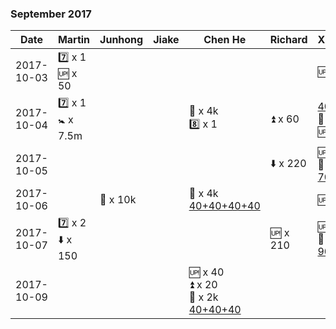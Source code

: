 
### September 2017

| Date       | Martin        | Junhong       | Jiake | Chen He       |Richard        | Xuanchuan |
|-----------|---------------|---------------|---------------|---------------|---------------|---------------|
| 2017-10-03 | :seven: x 1 <br> :up: x 50  |    |     |    |    | :up: x 120 |
| 2017-10-04 | :seven: x 1 <br> :baby_symbol: x 7.5m  |    |     | :runner: x 4k <br> :eight: x 1    | :arrow_double_up: x 60  | [40+40](https://github.com/rmfat/rm-fat/blob/master/notes/xuanchuan/note-2017-10-04.md)<br> :seat: x 60 <br> :up: x 100  | 
| 2017-10-05 |   |    |     |    |  :arrow_down: x 220  | :up: x 80 <br> :seat: x 60 <br> [70+40](https://github.com/rmfat/rm-fat/blob/master/notes/xuanchuan/note-2017-10-05.md)  |
| 2017-10-06 |  |  :feet: x 10k  |     |:runner: x 4k<br> [40+40+40+40](https://github.com/rmfat/rm-fat/blob/master/notes/chenhe/note-2017-10-06.md)   |    | :up: x 120 | 
| 2017-10-07 | :seven: x 2 <br> :arrow_down: x 150   |    |     |    |  :up: x 210  | :up: x 100 <br> :seat: x 60 <br> [90+40](https://github.com/rmfat/rm-fat/blob/master/notes/xuanchuan/note-2017-10-07.md) | 
| 2017-10-09 |   |    |     | :up: x 40 <br> :arrow_double_up: x 20 <br> :runner: x 2k <br> [40+40+40](https://github.com/rmfat/rm-fat/blob/master/notes/chenhe/note-2017-10-09.md)   |    |  |






